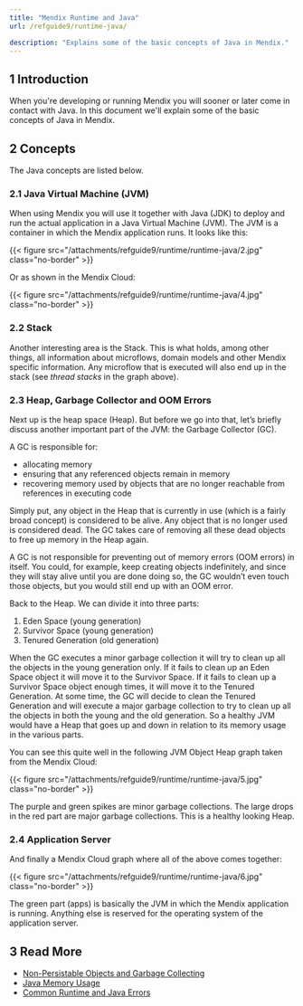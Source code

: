 ```yaml
---
title: "Mendix Runtime and Java"
url: /refguide9/runtime-java/

description: "Explains some of the basic concepts of Java in Mendix."
---
```


## 1 Introduction

When you're developing or running Mendix you will sooner or later come in contact with Java. In this document we'll explain some of the basic concepts of Java in Mendix.

## 2 Concepts

The Java concepts are listed below.

### 2.1 Java Virtual Machine (JVM)

When using Mendix you will use it together with Java (JDK) to deploy and run the actual application in a Java Virtual Machine (JVM). The JVM is a container in which the Mendix application runs. It looks like this:

{{< figure src="/attachments/refguide9/runtime/runtime-java/2.jpg" class="no-border" >}}

Or as shown in the Mendix Cloud:

{{< figure src="/attachments/refguide9/runtime/runtime-java/4.jpg" class="no-border" >}}

### 2.2 Stack

Another interesting area is the Stack. This is what holds, among other things, all information about microflows, domain models and other Mendix specific information. Any microflow that is executed will also end up in the stack (see *thread stacks* in the graph above).

### 2.3 Heap, Garbage Collector and OOM Errors

Next up is the heap space (Heap). But before we go into that, let’s briefly discuss another important part of the JVM: the Garbage Collector (GC).

A GC is responsible for:

* allocating memory
* ensuring that any referenced objects remain in memory
* recovering memory used by objects that are no longer reachable from references in executing code

Simply put, any object in the Heap that is currently in use (which is a fairly broad concept) is considered to be alive. Any object that is no longer used is considered dead. The GC takes care of removing all these dead objects to free up memory in the Heap again.

A GC is not responsible for preventing out of memory errors (OOM errors) in itself. You could, for example, keep creating objects indefinitely, and since they will stay alive until you are done doing so, the GC wouldn’t even touch those objects, but you would still end up with an OOM error.

Back to the Heap. We can divide it into three parts:

1. Eden Space (young generation)
2. Survivor Space (young generation)
3. Tenured Generation (old generation)

When the GC executes a minor garbage collection it will try to clean up all the objects in the young generation only. If it fails to clean up an Eden Space object it will move it to the Survivor Space. If it fails to clean up a Survivor Space object enough times, it will move it to the Tenured Generation. At some time, the GC will decide to clean the Tenured Generation and will execute a major garbage collection to try to clean up all the objects in both the young and the old generation. So a healthy JVM would have a Heap that goes up and down in relation to its memory usage in the various parts.

You can see this quite well in the following JVM Object Heap graph taken from the Mendix Cloud:

{{< figure src="/attachments/refguide9/runtime/runtime-java/5.jpg" class="no-border" >}}

The purple and green spikes are minor garbage collections. The large drops in the red part are major garbage collections. This is a healthy looking Heap.

### 2.4 Application Server

And finally a Mendix Cloud graph where all of the above comes together:

{{< figure src="/attachments/refguide9/runtime/runtime-java/6.jpg" class="no-border" >}}

The green part (apps) is basically the JVM in which the Mendix application is running. Anything else is reserved for the operating system of the application server.

## 3 Read More

* [Non-Persistable Objects and Garbage Collecting](/refguide9/transient-objects-garbage-collecting/)
* [Java Memory Usage](/refguide9/java-memory-usage/)
* [Common Runtime and Java Errors](/refguide9/runtime-java-errors/)
